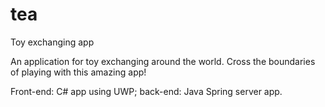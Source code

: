 # tea
Toy exchanging app

An application for toy exchanging around the world. Cross the boundaries of playing with this amazing app!

Front-end:
  C# app using UWP;
back-end:
  Java Spring server app.
